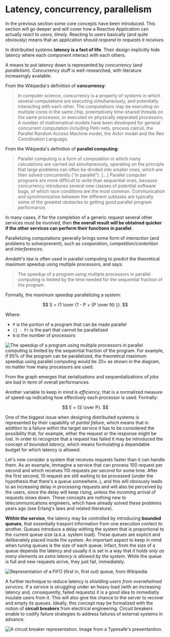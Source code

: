 # Latency, concurrency, parallelism

In the previous section some core concepts have been introduced. This section will go deeper and will cover how a Reactive Application can actually *react to users, timely*. Reacting to users basically (and quite obviously) means that an application should *respond to requests it receives*.

In distribuited systems **latency is a fact of life**. Their design implicitly hide latency where each component interact with each others.

A means to put latency down is represented by *concurrency* (and *parallelism*).
Concurrency stuff is well-researched, with literature increasingly available.

From the Wikipedia's definition of **concurrency**:
>In computer science, concurrency is a property of systems in which several computations are executing simultaneously, and potentially interacting with each other. The computations may be executing on multiple cores in the same chip, preemptively time-shared threads on the same processor, or executed on physically separated processors. A number of mathematical models have been developed for general concurrent computation including Petri nets, process calculi, the Parallel Random Access Machine model, the Actor model and the Reo Coordination Language.

From the Wikipedia's definition of **parallel computing**:
>Parallel computing is a form of computation in which many calculations are carried out simultaneously, operating on the principle that large problems can often be divided into smaller ones, which are then solved concurrently ("in parallel").
[...] Parallel computer programs are more difficult to write than sequential ones, because concurrency introduces several new classes of potential software bugs, of which race conditions are the most common. Communication and synchronization between the different subtasks are typically some of the greatest obstacles to getting good parallel program performance.

In many cases, if for the completion of a generic request several other services must be involved, then **the overall result will be obtained quicker if the other services can perform their functions in parallel**.

Parallelizing computations generally brings some form of *interaction* (and problems to solve/prevent), such as *cooperation*, *competition/contention* and *interferences*.

*Amdahl's law* is often used in parallel computing to predict the theoretical maximum speedup using multiple processors, and says:
>The speedup of a program using multiple processors in parallel computing is limited by the time needed for the sequential fraction of the program.

Formally, the maximum speedup parallelizing a system:

$$
S = {1 \over {1 - P + {P \over N} }}.
$$

Where:
- `P` is the portion of a program that can be made parallel
- `(1 - P)` is the part that cannot be parallelized
- `N` is the number of processors

![The speedup of a program using multiple processors in parallel computing is limited by the sequential fraction of the program. For example, if 95% of the program can be parallelized, the theoretical maximum speedup using parallel computing would be 20× as shown in the diagram, no matter how many processors are used.](http://upload.wikimedia.org/wikipedia/commons/thumb/e/ea/AmdahlsLaw.svg/648px-AmdahlsLaw.svg.png)

From the graph emerges that serializations and sequentializations of jobs are bad in term of overall performances.

Another variable to keep in mind is *efficiency*, that is a normalized measure of speed-up indicating how effectively each processor is used. Formally:

$$
E = {S \over P}.
$$

One of the biggest issue when designing distribuited systems is represented by their capability of *partial failure*, which means that in addition to a failure within the target service it has to be considered the possibility that, for example, either the request or the response might be lost. In order to recognize that a request has failed it may be introduced the concept of *bounded latency*, which means formulating a dependable budget for which latency is allowed.

Let's now consider a system that receives requests faster than it can handle them. As an example, immagine a service that can process 100 request per second and which receives 110 requests per second for some time. After the first second, 10 request are still waiting to be processed (under the hypothesis that there's a queue somewhere..), and this will obviously leads to an increasing delay in processing requests and will also be perceived by the users, since the delay will keep rising, unless the incoming arrival of requests slows down.
These concepts are nothing new to telecommunications engineers, which have already solved these problems years ago (see Erlang's laws and related literature).

**Within the service**, the latency may be controlled by introducing **bounded queues**, that essentially trasport information from one execution contect to another. Queues introduce a delay withing the system that is proportional to the current queue size (a.k.a. system load). These queues are explicit and deliberately placed inside the system. An important aspect to keep in mind when tuning queues is the size of each queue. Infact, from the size of a queue depends the latency and usually it is set in a way that *it holds only as many elements as extra latency is allowed by the system*. While the queue is full and new requests arrive, they just fail, immediately.

![Representation of a FIFO (first in, first out) queue, from Wikipedia](http://upload.wikimedia.org/wikipedia/commons/thumb/5/52/Data_Queue.svg/300px-Data_Queue.svg.png)

A further technique to reduce latency is *shielding users from overwhelmed services*. If a service is struggling under an heavy load (with an increasing latency and, consequently, failed requests) it is a good idea to immediatly insulate users from it. This will also give the chance to the server to recover and empty its queues. Ideally, this concept may be formalized with the notion of **circuit breakers** from electrical engineering. Circuit breakers enable to codify failure strategies to address failures of external systems in advance.

![A circuit breaker representation. Image from a Typesafe's presentantion.](https://dl.dropboxusercontent.com/u/5045423/circuit-breaker.png)
